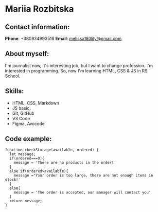# Mariia Rozbitska
## Contact information:
**Phone**: +380934993516
**Email**: melissa180lily@gmail.com
## About myself:
I'm journalist now, it's interesting job, but I want to change profession. I'm interested in programming. So, now I'm learning HTML, CSS & JS in RS School.
## Skills:
* HTML, CSS, Markdown
* JS basic, 
* Git, GitHub 
* VS Code 
* Figma, Avocode 
## Code example:
``` 
function checkStorage(available, ordered) {
  let message;
  if(ordered===0){
    message = 'There are no products in the order!'
  }
  else if(ordered>available){
    message ='Your order is too large, there are not enough items in stock!'
  }
  else{
    message = 'The order is accepted, our manager will contact you'
  }
  return message;
}
```
